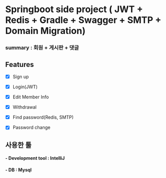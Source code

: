 # Springboot side project ( JWT + Redis + Gradle + Swagger + SMTP + Domain Migration)


### summary : 회원 + 게시판 + 댓글


## Features

- [x] Sign up
- [x] Login(JWT)
- [x] Edit Member Info
- [x] Withdrawal
- [x] Find password(Redis, SMTP)
- [x] Password change



## 사용한 툴 

#### - Development tool : IntelliJ 
#### - DB : Mysql



